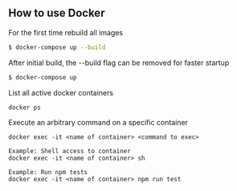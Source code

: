 
## How to use Docker

For the first time rebuild all images

```bash
$ docker-compose up --build
```

After initial build, the --build flag can be removed for faster startup

```bash
$ docker-compose up
```

List all active docker containers

```
docker ps
```

Execute an arbitrary command on a specific container

```
docker exec -it <name of container> <command to exec>

Example: Shell access to container
docker exec -it <name of container> sh

Example: Run npm tests
docker exec -it <name of container> npm run test
```
